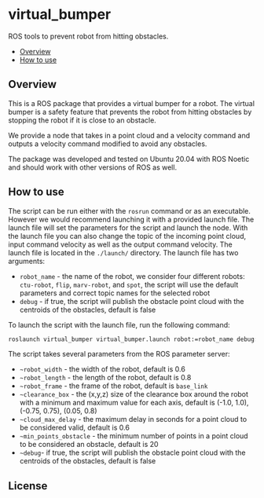 # virtual_bumper
ROS tools to prevent robot from hitting obstacles.

- [Overview](#overview)
- [How to use](#how-to-use)

## Overview
This is a ROS package that provides a virtual bumper for a robot. The virtual bumper is a safety feature that prevents the robot from hitting obstacles by stopping the robot if it is close to an obstacle. 

We provide a node that takes in a point cloud and a velocity command and outputs a velocity command modified to avoid any obstacles. 

The package was developed and tested on Ubuntu 20.04 with ROS Noetic and should work with other versions of ROS as well.

## How to use

The script can be run either with the `rosrun` command or as an executable. However we would recommend launching it with a provided launch file. The launch file will set the parameters for the script and launch the node. With the launch file you can also change the topic of the incoming point cloud, input command velocity as well as the output command velocity. The launch file is located in the `./launch/` directory. The launch file has two arguments:
- `robot_name` - the name of the robot, we consider four different robots: `ctu-robot`, `flip`, `marv-robot`, and `spot`, the script will use the default parameters and correct topic names for the selected robot
- `debug` - if true, the script will publish the obstacle point cloud with the centroids of the obstacles, default is false

To launch the script with the launch file, run the following command:
```bash
roslaunch virtual_bumper virtual_bumper.launch robot:=robot_name debug:=true
```

The script takes several parameters from the ROS parameter server:
- `~robot_width` - the width of the robot, default is 0.6
- `~robot_length` - the length of the robot, default is 0.8
- `~robot_frame` - the frame of the robot, default is `base_link`
- `~clearance_box` - the (x,y,z) size of the clearance box around the robot with a minimum and maximum value for each axis, default is (-1.0, 1.0), (-0.75, 0.75), (0.05, 0.8)
- `~cloud_max_delay` - the maximum delay in seconds for a point cloud to be considered valid, default is 0.6
- `~min_points_obstacle` - the minimum number of points in a point cloud to be considered an obstacle, default is 20
- `~debug`- if true, the script will publish the obstacle point cloud with the centroids of the obstacles, default is false

## License

